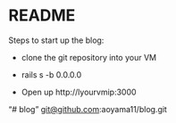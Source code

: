 # README

Steps to start up the blog:

* clone the git repository into your VM 

* rails s -b 0.0.0.0

* Open up http://lyourvmip:3000

“# blog”
git@github.com:aoyama11/blog.git
